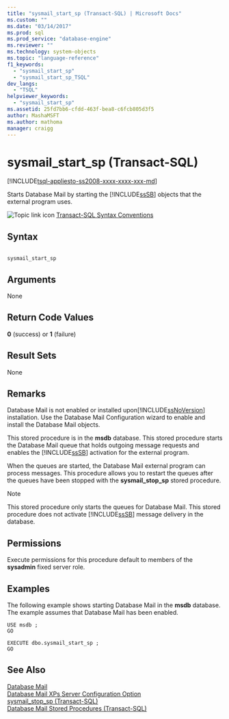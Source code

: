 ```yaml
---
title: "sysmail_start_sp (Transact-SQL) | Microsoft Docs"
ms.custom: ""
ms.date: "03/14/2017"
ms.prod: sql
ms.prod_service: "database-engine"
ms.reviewer: ""
ms.technology: system-objects
ms.topic: "language-reference"
f1_keywords: 
  - "sysmail_start_sp"
  - "sysmail_start_sp_TSQL"
dev_langs: 
  - "TSQL"
helpviewer_keywords: 
  - "sysmail_start_sp"
ms.assetid: 25fd7bb6-cfdd-463f-bea8-c6fcb805d3f5
author: MashaMSFT
ms.author: mathoma
manager: craigg
---
```

# sysmail_start_sp (Transact-SQL)
[!INCLUDE[tsql-appliesto-ss2008-xxxx-xxxx-xxx-md](../../includes/tsql-appliesto-ss2008-xxxx-xxxx-xxx-md.md)]

  Starts Database Mail by starting the [!INCLUDE[ssSB](../../includes/sssb-md.md)] objects that the external program uses.  
  
 ![Topic link icon](../../database-engine/configure-windows/media/topic-link.gif "Topic link icon") [Transact-SQL Syntax Conventions](../../t-sql/language-elements/transact-sql-syntax-conventions-transact-sql.md)  
  
## Syntax  
  
```  
  
sysmail_start_sp  
```  
  
## Arguments  
 None  
  
## Return Code Values  
 **0** (success) or **1** (failure)  
  
## Result Sets  
 None  
  
## Remarks  
 Database Mail is not enabled or installed upon[!INCLUDE[ssNoVersion](../../includes/ssnoversion-md.md)] installation. Use the Database Mail Configuration wizard to enable and install the Database Mail objects.  
  
 This stored procedure is in the **msdb** database. This stored procedure starts the Database Mail queue that holds outgoing message requests and enables the [!INCLUDE[ssSB](../../includes/sssb-md.md)] activation for the external program.  
  
 When the queues are started, the Database Mail external program can process messages. This procedure allows you to restart the queues after the queues have been stopped with the **sysmail_stop_sp** stored procedure.  
  
> [!NOTE]  
>  This stored procedure only starts the queues for Database Mail. This stored procedure does not activate [!INCLUDE[ssSB](../../includes/sssb-md.md)] message delivery in the database.  
  
## Permissions  
 Execute permissions for this procedure default to members of the **sysadmin** fixed server role.  
  
## Examples  
 The following example shows starting Database Mail in the **msdb** database. The example assumes that Database Mail has been enabled.  
  
```  
USE msdb ;  
GO  
  
EXECUTE dbo.sysmail_start_sp ;  
GO  
```  
  
## See Also  
 [Database Mail](../../relational-databases/database-mail/database-mail.md)   
 [Database Mail XPs Server Configuration Option](../../database-engine/configure-windows/database-mail-xps-server-configuration-option.md)   
 [sysmail_stop_sp &#40;Transact-SQL&#41;](../../relational-databases/system-stored-procedures/sysmail-stop-sp-transact-sql.md)   
 [Database Mail Stored Procedures &#40;Transact-SQL&#41;](../../relational-databases/system-stored-procedures/database-mail-stored-procedures-transact-sql.md)  
  
  
